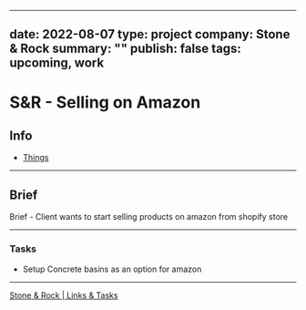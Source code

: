 
---
date: 2022-08-07
type: project
company: Stone & Rock
summary: ""
publish: false
tags: upcoming, work
---

# S&R - Selling on Amazon

## Info
- [Things](things:///show?id=MSsrr4KEZASnVecQYCr6e7)

---

## Brief
Brief - Client wants to start selling products on amazon from shopify store


---

### Tasks
-   Setup Concrete basins as an option for amazon

---

[Stone & Rock | Links & Tasks](https://www.amplenote.com/notes/35d0c658-e53e-11ec-94aa-f2e2bc5c6b4b)